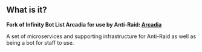 ## What is it?

**Fork of Infinity Bot List Arcadia for use by Anti-Raid: [Arcadia](https://github.com/InfinityBotList/arcadia)**

A set of microservices and supporting infrastructure for Anti-Raid as well as being a bot for staff to use.